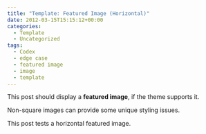 ```yaml
---
title: "Template: Featured Image (Horizontal)"
date: 2012-03-15T15:15:12+00:00
categories:
  - Template
  - Uncategorized
tags:
  - Codex
  - edge case
  - featured image
  - image
  - template
---
```

This post should display a **featured image**, if the theme supports it.

Non-square images can provide some unique styling issues.

This post tests a horizontal featured image.